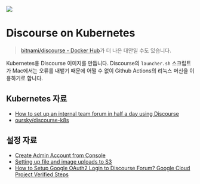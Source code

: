 ![](https://github.com/unchartedsky/discourse/workflows/Dockerize/badge.svg)

# Discourse on Kubernetes

> [bitnami/discourse - Docker Hub](https://hub.docker.com/r/bitnami/discourse/)가 더 나은 대안일 수도 있습니다.

Kubernetes용 Discourse 이미지를 만듭니다. Discourse의 `launcher.sh` 스크립트가 Mac에서는 오류를 내뱉기 때문에 어쩔 수 없이 Github Actions의 리눅스 머신을 이용하기로 합니다.

## Kubernetes 자료

- [How to set up an internal team forum in half a day using Discourse](https://medium.freecodecamp.org/how-to-set-up-an-internal-team-forum-in-half-a-day-using-discourse-b13588d907fe)
- [oursky/discourse-k8s](https://github.com/oursky/discourse-k8s)

## 설정 자료

- [Create Admin Account from Console](https://meta.discourse.org/t/create-admin-account-from-console/17274)
- [Setting up file and image uploads to S3](https://meta.discourse.org/t/setting-up-file-and-image-uploads-to-s3/7229)
- [How to Setup Google OAuth2 Login to Discourse Forum? Google Cloud Project Verified Steps](https://crunchify.com/how-to-setup-google-oauth2-login-to-discourse-forum-google-cloud-verified-steps/)